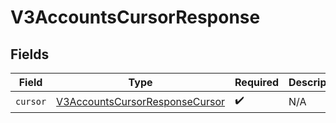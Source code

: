 # V3AccountsCursorResponse


## Fields

| Field                                                                                   | Type                                                                                    | Required                                                                                | Description                                                                             |
| --------------------------------------------------------------------------------------- | --------------------------------------------------------------------------------------- | --------------------------------------------------------------------------------------- | --------------------------------------------------------------------------------------- |
| `cursor`                                                                                | [V3AccountsCursorResponseCursor](../../models/shared/V3AccountsCursorResponseCursor.md) | :heavy_check_mark:                                                                      | N/A                                                                                     |
